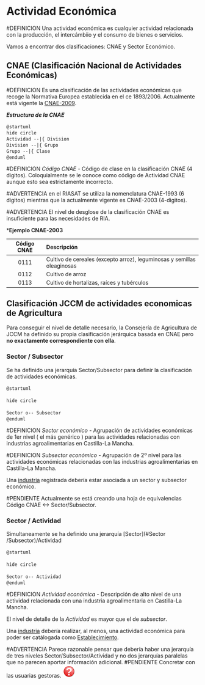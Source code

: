 # Actividad Económica

#DEFINICION Una actividad económica es cualquier actividad relacionada con la producción, el intercámbiio y el consumo de bienes o servicios.

Vamos a encontrar dos clasificaciones: CNAE y Sector Económico.

## CNAE (Clasificación Nacional de Actividades Económicas)
#DEFINICION Es una clasificación de las actividades económicas que recoge la Normativa Europea establecida en el ce 1893/2006. Actualmente está vigente la [CNAE-2009](https://www.cnae.com.es/).

***Estructura de la CNAE***
```plantuml
@startuml
hide circle
Actividad --|{ Division
Division --|{ Grupo
Grupo --|{ Clase
@enduml

```

#DEFINICION  *Código CNAE -* Código de clase en la clasificación CNAE (4 digitos).  Coloquialmente se le conoce como código de Actividad CNAE aunque esto sea estrictamente incorrecto.

#ADVERTENCIA en el RIASAT se utiliza la nomenclatura CNAE-1993 (6 digitos) mientras que la actualmente vigente es CNAE-2003 (4-digitos).

#ADVERTENCIA El nivel de desglose de la clasificación CNAE es insuficiente para las necesidades de RIA. 

***Ejemplo CNAE-2003**

|Código CNAE| Descripción |
|:--:|:--|
|0111 |Cultivo de cereales (excepto arroz), leguminosas y semillas oleaginosas|
|0112|Cultivo de arroz|
|0113|Cultivo de hortalizas, raíces y tubérculos|


## Clasificación JCCM de actividades economicas de Agricultura

Para conseguir el nivel de detalle necesario, la Consejería de Agricultura de JCCM ha definido su propia clasificación jerárquica basada en CNAE pero **no exactamente correspondiente con ella**.


### Sector / Subsector
Se ha definido una jerarquía Sector/Subsector para definir la clasificación de actividades económicas.
```plantuml
@startuml

hide circle

Sector o-- Subsector
@enduml
```

#DEFINICION *Sector económico -* Agrupación de actividades económicas de 1er nivel ( el más genérico ) para las actividades relacionadas con industrias agroalimentarias en Castilla-La Mancha.

#DEFINICION *Subsector económico -* Agrupación de 2º nivel para las actividades económicas relacionadas con las industrias agroalimentarias en Castilla-La Mancha.


Una [industria](Establecimientos.md) registrada debería estar asociada a un sector y subsector económico.

#PENDIENTE Actualmente se está creando una hoja de equivalencias Código CNAE <-> Sector/Subsector.


### Sector / Actividad
Simultaneamente se ha definido una jerarquía [Sector](#Sector /Subsector)/Actividad

```plantuml
@startuml

hide circle

Sector o-- Actividad
@enduml
```

#DEFINICION *Actividad económica -* Descripción de alto nivel de una actividad relacionada con una industria agroalimentaria en Castilla-La Mancha.

El nivel de detalle de la *Actividad* es mayor que el de *subsector*.

Una [industria](Establecimientos.md) debería realizar, al menos, una actividad económica para poder ser catálogada como [Establecimiento](./Establecimientos.md).


#ADVERTENCIA Parece razonable pensar que debería haber una jerarquía de tres niveles Sector/Subsector/Actividad y no dos jerarquías paralelas que no parecen aportar información adicional.
#PENDIENTE Concretar con las usuarias gestoras. ![fig](./_assets/Red_question_icon.png)

